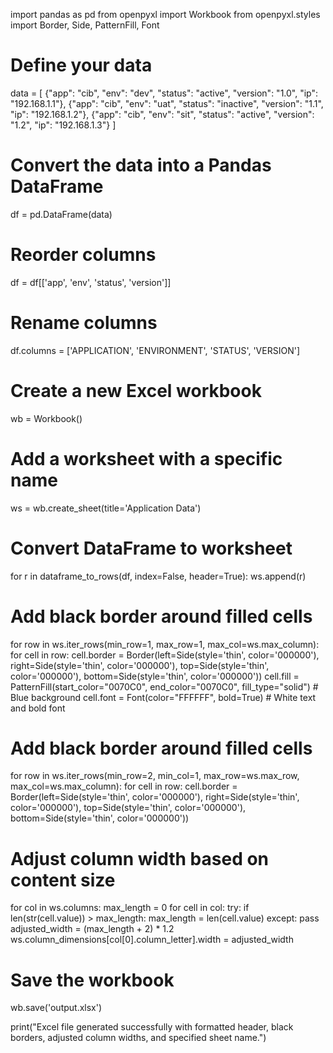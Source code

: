import pandas as pd
from openpyxl import Workbook
from openpyxl.styles import Border, Side, PatternFill, Font

# Define your data
data = [
    {"app": "cib", "env": "dev", "status": "active", "version": "1.0", "ip": "192.168.1.1"},
    {"app": "cib", "env": "uat", "status": "inactive", "version": "1.1", "ip": "192.168.1.2"},
    {"app": "cib", "env": "sit", "status": "active", "version": "1.2", "ip": "192.168.1.3"}
]

# Convert the data into a Pandas DataFrame
df = pd.DataFrame(data)

# Reorder columns
df = df[['app', 'env', 'status', 'version']]

# Rename columns
df.columns = ['APPLICATION', 'ENVIRONMENT', 'STATUS', 'VERSION']

# Create a new Excel workbook
wb = Workbook()

# Add a worksheet with a specific name
ws = wb.create_sheet(title='Application Data')

# Convert DataFrame to worksheet
for r in dataframe_to_rows(df, index=False, header=True):
    ws.append(r)

# Add black border around filled cells
for row in ws.iter_rows(min_row=1, max_row=1, max_col=ws.max_column):
    for cell in row:
        cell.border = Border(left=Side(style='thin', color='000000'),
                             right=Side(style='thin', color='000000'),
                             top=Side(style='thin', color='000000'),
                             bottom=Side(style='thin', color='000000'))
        cell.fill = PatternFill(start_color="0070C0", end_color="0070C0", fill_type="solid")  # Blue background
        cell.font = Font(color="FFFFFF", bold=True)  # White text and bold font

# Add black border around filled cells
for row in ws.iter_rows(min_row=2, min_col=1, max_row=ws.max_row, max_col=ws.max_column):
    for cell in row:
        cell.border = Border(left=Side(style='thin', color='000000'),
                             right=Side(style='thin', color='000000'),
                             top=Side(style='thin', color='000000'),
                             bottom=Side(style='thin', color='000000'))

# Adjust column width based on content size
for col in ws.columns:
    max_length = 0
    for cell in col:
        try:
            if len(str(cell.value)) > max_length:
                max_length = len(cell.value)
        except:
            pass
    adjusted_width = (max_length + 2) * 1.2
    ws.column_dimensions[col[0].column_letter].width = adjusted_width

# Save the workbook
wb.save('output.xlsx')

print("Excel file generated successfully with formatted header, black borders, adjusted column widths, and specified sheet name.")
